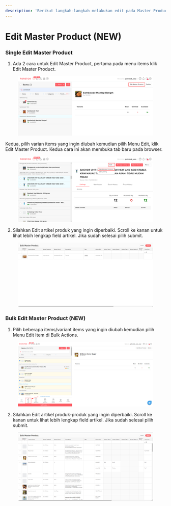 ```yaml
---
description: 'Berikut langkah-langkah melakukan edit pada Master Product di Forstok :'
---
```


# Edit Master Product (NEW)

### Single Edit Master Product

1. Ada 2 cara untuk Edit Master Product, pertama pada menu items klik Edit Master Product.

<figure><img src="../../.gitbook/assets/trr.png" alt=""><figcaption></figcaption></figure>

Kedua, pilih varian items yang ingin diubah kemudian pilih Menu Edit, klik Edit Master Product. Kedua cara ini akan membuka tab baru pada browser.

<figure><img src="../../.gitbook/assets/eees (1).png" alt=""><figcaption></figcaption></figure>

2. Silahkan Edit artikel produk yang ingin diperbaiki. Scroll ke kanan untuk lihat lebih lengkap field artikel. Jika sudah selesai pilih submit.

<figure><img src="../../.gitbook/assets/opl.png" alt=""><figcaption></figcaption></figure>

### Bulk Edit Master Product (NEW)

1. Pilih beberapa items/variant items yang ingin diubah kemudian pilih Menu Edit Item di Bulk Actions.

<figure><img src="../../.gitbook/assets/ghd.png" alt=""><figcaption></figcaption></figure>

2. Silahkan Edit artikel produk-produk yang ingin diperbaiki. Scroll ke kanan untuk lihat lebih lengkap field artikel. Jika sudah selesai pilih submit.

<figure><img src="../../.gitbook/assets/dsa.png" alt=""><figcaption></figcaption></figure>
